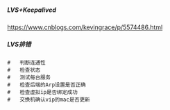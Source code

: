 ##### LVS+Keepalived

https://www.cnblogs.com/kevingrace/p/5574486.html

##### LVS排错

```shell
#	判断连通性
#	检查状态
#	测试每台服务
#	检查后端的Arp设置是否正确
#	检查虚拟ip是否绑定成功
#	交换机确认vip的mac是否更新
```

